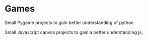 # Games
Small Pygame projects to gain better understanding of python.

Small Javascript canvas projects to gain a better understanding js.
